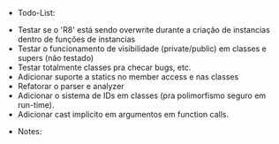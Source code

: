 * Todo-List:
 - Testar se o 'R8' está sendo overwrite durante a criação de instancias dentro de funções de instancias
 - Testar o funcionamento de visibilidade (private/public) em classes e supers (não testado)
 - Testar totalmente classes pra checar bugs, etc.
 - Adicionar suporte a statics no member access e nas classes
 - Refatorar o parser e analyzer
 - Adicionar o sistema de IDs em classes (pra polimorfismo seguro em run-time).
 - Adicionar cast implicito em argumentos em function calls.

* Notes: